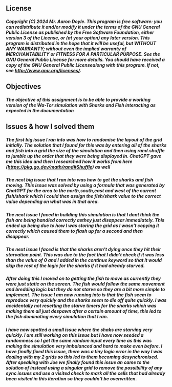 ## License 
##### Copyright (C) 2024 Mr. Aaron Doyle. This program is free software: you can redistribute it and/or modify it under the terms of the GNU General Public License as published by the Free Software Foundation, either version 3 of the License, or (at your option) any later version. This program is distributed in the hope that it will be useful, but WITHOUT ANY WARRANTY; without even the implied warranty of MERCHANTABILITY or FITNESS FOR A PARTICULAR PURPOSE.  See the GNU General Public License for more details. You should have received a copy of the GNU General Public Licensealong with this program.  If not, see <http://www.gnu.org/licenses/>.

## Objectives
##### The objective of this assignment is to be able to provide a working version of the Wa-Tor simulation with Sharks and Fish interacting as expected in the documentation

## Issues & how I solved them
##### The first big issue I ran into was how to randomise the layout of the grid initially. The solution that I found for this was by entering all of the sharks and fish into a grid the size of the simulation and then using rand.shuffle to jumble up the order that they were being displayed in. ChatGPT gave me this idea and then I researched how it works from here (https://pkg.go.dev/math/rand#Shuffle) as well

##### The next big issue that I ran into was how to get the sharks and fish moving. This issue was solved by using a formula that was generated by ChatGPT for the area to the north,south,east and west of the current fish/shark which I could then assign the fish/shark value to the correct value depending on what was in that area.

##### The next issue I faced in building this simulation is that I dont think the fish are being handled correctly asthey just disappear immediately. This ended up being due to how I was storing the grid as I wasn't copying it correctly which caused them to flash up for a second and then disappear.

##### The next issue I faced is that the sharks aren't dying once they hit their starvation point. This was due to the fact that I didn't check if it was less than the value of 0 and I added in the continue keyword so that it would skip the rest of the logic for the sharks if it had already starved.

##### After doing this I moved on to getting the fish to move as currently they were just static on the screen. The fish would follow the same movement and bredding logic but they do not starve so they are a bit more simple to implement. The issue I am now running into is that the fish seem to reproduce very quickly and the sharks seem to die off quite quickly. I was accidentally not resetting the starve timers for the sharks which was making them all just despawn after a certain amount of time, this led to the fish dominating every simulation that I ran.

##### I have now spotted a small issue where the shaks are starving very quickly. I am still working on this issue but I have now seeded a randomness so I get the same random input every time as this was making the simulation very imbalanced and hard to make even before. I have finally fixed this issue, there was a tiny logic error in the way I was dealing with my 2 grids so this led to them becoming desynchronised. After speaking with Joe we finally found this issue an came to the solution of instead using a singular grid to remove the possibility of any sync issues and use a visited check to mark all the cells that had already been visited in this iteration so they couldn't be overwritten.